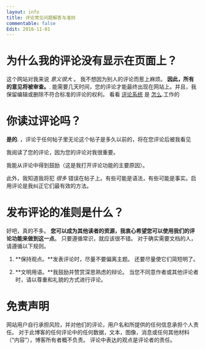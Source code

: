 ```yaml
---
layout: info
title: 评论常见问题解答与准则
commentable: false
Edit: 2018-11-01
---
```



# 为什么我的评论没有显示在页面上？

这个网站对我来说 *意义很大* 。 我不想因为别人的评论而惹上麻烦。 **因此，所有的意见将被审查。**. 能需要几天时间，您的评论才能最终出现在网站上。并且，我保留编辑或删除不符合标准的评论的权利。 看看 [评论系统](https://commentit.io/) 是 [怎么](https://commentit.io/faq).工作的

# 你读过评论吗？

**是的**. ，评论于任何帖子里无论这个帖子是多久以前的，将在您评论后被我看见

我阅读了您的评论，因为您的评论对我很重要。

我能从评论中得到鼓励（这是我打开评论功能的主要原因）。

此外，我知道我将犯 *很多* 错误在帖子上。有些可能是语法，有些可能是事实。启用评论是我纠正它们最有效的方法。

# 发布评论的准则是什么？

好吧，真的不多。 **您可以成为其他读者的资源，我衷心希望您可以使用我们的评论功能来做到这一点**。 只要遵循常识，就应该很不错。 对于确实需要文档的人，请遵循以下规则。

1. **保持观点。**发表评论时，尽量不要偏离主题。 还要尽量使它们简短明了。

2. **文明用语。**我鼓励并赞赏深思熟虑的辩论。 当您不同意作者或其他评论者时，请以尊重和礼貌的方式进行评论。

# 免责声明

网站用户自行承担风险，并对他们的评论，用户名和所提供的任何信息承担个人责任。 对于此博客的任何评论中的任何数据，文本，图像，消息或任何其他材料（“内容”），博客所有者概不负责。 评论中表达的观点是评论者的责任。
